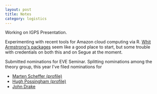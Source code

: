 ```yaml
---
layout: post
title: Notes
category: logistics
---
```


Working on IGPS Presentation.


Experimenting with recent tools for Amazon cloud computing via R.  [Whit Armstrong's packages](https://github.com/armstrtw/AWS.tools) seem like a good place to start, but some trouble with credentials on both this and on Segue at the moment.  


Submitted nominations for EVE Seminar.  Splitting nominations among the theory group, this year I've filed nominations for 

* [Marten Scheffer (profile)](http://resource.wur.nl/en/wetenschap/detail/ecologist_marten_scheffer_the_spirit_must_be_free)
* [Hugh Possingham (profile)](http://www.science.org.au/scientists/interviews/p/hp.html)
* [John Drake](http://dragonfly.ecology.uga.edu/drakelab)



